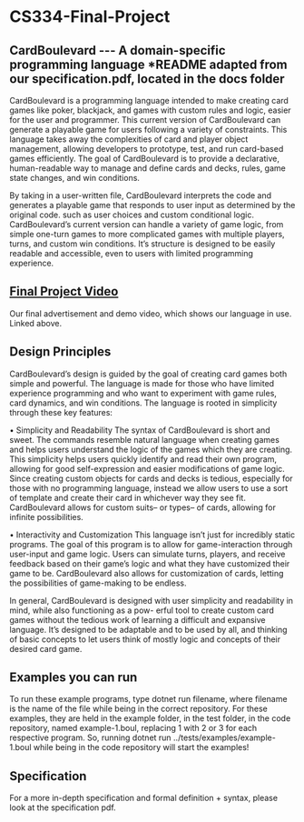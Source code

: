 # CS334-Final-Project
## CardBoulevard --- A domain-specific programming language *README adapted from our specification.pdf, located in the docs folder 
CardBoulevard is a programming language intended to make creating card games like poker, blackjack, and games with custom rules and logic, easier for the user and programmer. This current version of CardBoulevard can generate a playable game for users following a variety of constraints. This language takes away the complexities of card and player object management, allowing developers to prototype, test, and run card-based games efficiently. The goal of CardBoulevard is to provide a declarative, human-readable way to manage and define cards and decks, rules, game state changes, and win conditions.

By taking in a user-written file, CardBoulevard interprets the code and generates a playable game that responds to user input as determined by the original code. such as user choices and custom conditional logic. CardBoulevard’s current version can handle a variety of game logic, from simple one-turn games to more complicated games with multiple players, turns, and custom win conditions. It’s structure is designed to be easily readable and accessible, even to users with limited programming experience.


## [Final Project Video](https://drive.google.com/file/d/1r8-0UT8INSwC6gwS_JtdrnzIHgcVkqHz/view?usp=sharing "Project Video")
Our final advertisement and demo video, which shows our language in use. Linked above.

## Design Principles 
CardBoulevard’s design is guided by the goal of creating card games both simple and powerful. The language is made for those who have limited experience programming and who want to experiment with game rules, card dynamics, and win conditions. The language is rooted in simplicity through these key features:

• Simplicity and Readability
The syntax of CardBoulevard is short and sweet. The commands resemble natural language when creating games and helps users understand the logic of the games which they are creating. This simplicity helps users quickly identify and read their own program, allowing for good self-expression and easier modifications of game logic. Since creating custom objects for cards and decks is tedious, especially for those with no programming language, instead we allow users to use a sort of template and create their card in whichever way they see fit. CardBoulevard allows for custom suits– or types– of cards, allowing for infinite possibilities.

• Interactivity and Customization
This language isn’t just for incredibly static programs. The goal of this program is to allow for game-interaction through user-input and game logic. Users can simulate turns, players, and receive feedback based on their game’s logic and what they have customized their game to be. CardBoulevard also allows for customization of cards, letting the possibilities of game-making to be endless.

In general, CardBoulevard is designed with user simplicity and readability in mind, while also functioning as a pow- erful tool to create custom card games without the tedious work of learning a difficult and expansive language. It’s designed to be adaptable and to be used by all, and thinking of basic concepts to let users think of mostly logic and concepts of their desired card game.

## Examples you can run
To run these example programs, type dotnet run filename, where filename is the name of the file while being in the correct repository. For these examples, they are held in the example folder, in the test folder, in the code repository, named example-1.boul, replacing 1 with 2 or 3 for each respective program. So, running dotnet run ../tests/examples/example-1.boul while being in the code repository will start the examples!

## Specification
For a more in-depth specification and formal definition + syntax, please look at the specification pdf. 
